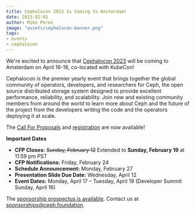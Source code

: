 ```yaml
---
title: Cephalocon 2023 Is Coming to Amsterdam!
date: 2023-02-01
author: Mike Perez
image: "assets/cephalocon-banner.png"
tags:
- events
- cephalocon
---
```


We're excited to announce that [Cephalocon
2023](https://events.linuxfoundation.org/cephalocon) will be coming to
Amsterdam on April 16-18, co-located with KubeCon!

Cephalocon is the premier yearly event that brings together the global
community of operators, developers, and researchers for Ceph, the open source
distributed storage system designed to provide excellent performance,
reliability, and scalability. Join new and existing community members from
around the world to learn more about Ceph and the future of the project from
the developers writing the code and the operators deploying it at scale.

The [Call For
Proposals](https://events.linuxfoundation.org/cephalocon/program/cfp/) and
[registration](https://events.linuxfoundation.org/cephalocon/register/) are now
available!

**Important Dates**

- **CFP Closes:** ~~Sunday, February 12~~ Extended to **Sunday, February 19** at 11:59 pm PST
- **CFP Notifications:** Friday, February 24
- **Schedule Announcement:** Monday, February 27
- **Presentation Slide Due Date:** Wednesday, April 12
- **Event Dates:** Monday, April 17 – Tuesday, April 18 (Developer Summit Sunday, April 16)

The [sponsorship prospectus is
available](https://events.linuxfoundation.org/cephalocon/sponsor). Contact us
at sponsorships@ceph.foundation.
